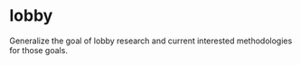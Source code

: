 # lobby
Generalize the goal of lobby research and current interested methodologies for those goals.
